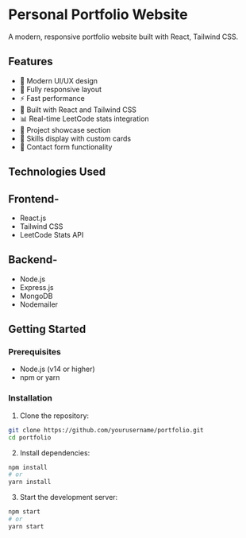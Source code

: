 # Personal Portfolio Website

A modern, responsive portfolio website built with React, Tailwind CSS.


## Features

- 🎨 Modern UI/UX design
- 📱 Fully responsive layout
- ⚡ Fast performance
- 🔧 Built with React and Tailwind CSS
- 📊 Real-time LeetCode stats integration
- 💼 Project showcase section
- 🎯 Skills display with custom cards
- 📝 Contact form functionality

## Technologies Used
## Frontend-
- React.js
- Tailwind CSS
- LeetCode Stats API
## Backend-
- Node.js
- Express.js
- MongoDB
- Nodemailer

## Getting Started

### Prerequisites

- Node.js (v14 or higher)
- npm or yarn

### Installation

1. Clone the repository:
```bash
git clone https://github.com/yourusername/portfolio.git
cd portfolio
```

2. Install dependencies:
```bash
npm install
# or
yarn install
```

3. Start the development server:
```bash
npm start
# or
yarn start
```




```









